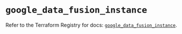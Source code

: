 # `google_data_fusion_instance`

Refer to the Terraform Registry for docs: [`google_data_fusion_instance`](https://registry.terraform.io/providers/hashicorp/google/6.41.0/docs/resources/data_fusion_instance).
